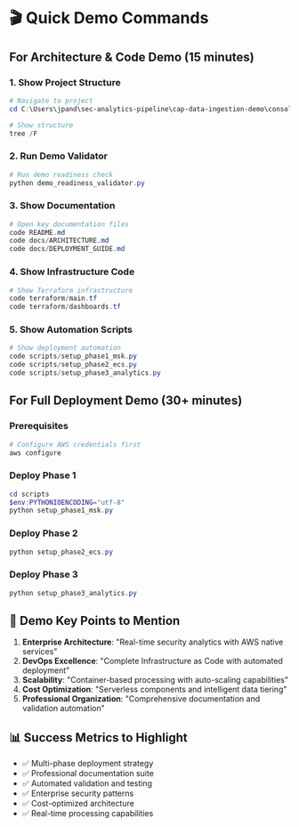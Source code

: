 # 🎬 Quick Demo Commands

## For Architecture & Code Demo (15 minutes)

### 1. Show Project Structure
```powershell
# Navigate to project
cd C:\Users\jpand\sec-analytics-pipeline\cap-data-ingestion-demo\consolidated

# Show structure
tree /F
```

### 2. Run Demo Validator
```powershell
# Run demo readiness check
python demo_readiness_validator.py
```

### 3. Show Documentation
```powershell
# Open key documentation files
code README.md
code docs/ARCHITECTURE.md
code docs/DEPLOYMENT_GUIDE.md
```

### 4. Show Infrastructure Code
```powershell
# Show Terraform infrastructure
code terraform/main.tf
code terraform/dashboards.tf
```

### 5. Show Automation Scripts
```powershell
# Show deployment automation
code scripts/setup_phase1_msk.py
code scripts/setup_phase2_ecs.py
code scripts/setup_phase3_analytics.py
```

## For Full Deployment Demo (30+ minutes)

### Prerequisites
```powershell
# Configure AWS credentials first
aws configure
```

### Deploy Phase 1
```powershell
cd scripts
$env:PYTHONIOENCODING="utf-8"
python setup_phase1_msk.py
```

### Deploy Phase 2
```powershell
python setup_phase2_ecs.py
```

### Deploy Phase 3
```powershell
python setup_phase3_analytics.py
```

## 🎯 Demo Key Points to Mention

1. **Enterprise Architecture**: "Real-time security analytics with AWS native services"
2. **DevOps Excellence**: "Complete Infrastructure as Code with automated deployment"
3. **Scalability**: "Container-based processing with auto-scaling capabilities"  
4. **Cost Optimization**: "Serverless components and intelligent data tiering"
5. **Professional Organization**: "Comprehensive documentation and validation automation"

## 📊 Success Metrics to Highlight

- ✅ Multi-phase deployment strategy
- ✅ Professional documentation suite
- ✅ Automated validation and testing
- ✅ Enterprise security patterns
- ✅ Cost-optimized architecture
- ✅ Real-time processing capabilities
